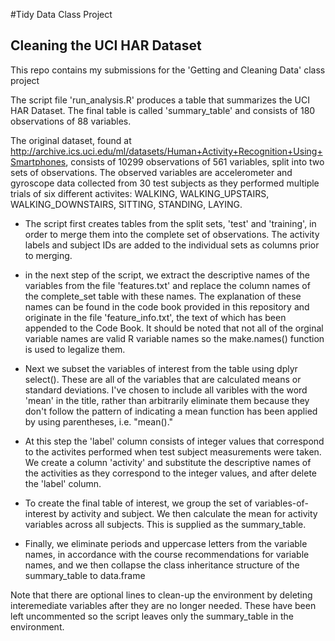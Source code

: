 #Tidy Data Class Project
## Cleaning the UCI HAR Dataset
This repo contains my submissions for the 'Getting and Cleaning Data' class project

The script file 'run_analysis.R' produces a table that summarizes the UCI HAR Dataset. The final table
is called 'summary_table' and consists of 180 observations of 88 variables.

The original dataset, found at <http://archive.ics.uci.edu/ml/datasets/Human+Activity+Recognition+Using+Smartphones>, consists of 10299 observations of 561 variables, split into two sets of observations. The observed variables are accelerometer and gyroscope data collected from 30 test subjects as they performed multiple trials of six different activites: WALKING, WALKING_UPSTAIRS, WALKING_DOWNSTAIRS, SITTING, STANDING, LAYING.

* The script first creates tables from the split sets, 'test' and 'training', in order to merge them into the complete set of observations. The activity labels and subject IDs are added to the individual sets as columns prior to merging.

* in the next step of the script, we extract the descriptive names of the variables from the file 'features.txt' and replace the column names of the complete_set table with these names. The explanation of these names can be found in the code book provided in this repository and originate in the file 'feature_info.txt', the text of which has been appended to the Code Book. It should be noted that not all of the orginal variable names are valid R variable names so the make.names() function is used to legalize them.

* Next we subset the variables of interest from the table using dplyr select(). These are all of the variables that are calculated means or standard deviations. I've chosen to include all varibles with the word 'mean' in the title, rather than arbitrarily eliminate them because they don't follow the pattern of indicating a mean function has been applied by using parentheses, i.e. "mean()."

* At this step the 'label' column consists of integer values that correspond to the activites performed when test subject measurements were taken. We create a column 'activity' and substitute the descriptive names of the activities as they correspond to the integer values, and after delete the 'label' column.

* To create the final table of interest, we group the set of variables-of-interest by activity and subject. We then calculate the mean for activity variables across all subjects. This is supplied as the summary_table.

* Finally, we eliminate periods and uppercase letters from the variable names, in accordance with the course recommendations for variable names, and we then collapse the class inheritance structure of the summary_table to data.frame

Note that there are optional lines to clean-up the environment by deleting interemediate variables after they are no longer needed. These have been left uncommented so the script leaves only the summary_table in the environment.

